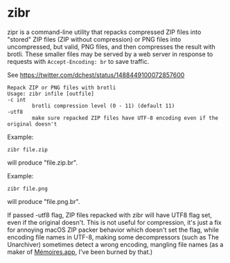 zibr
====

zipr is a command-line utility that repacks compressed ZIP files into
"stored" ZIP files (ZIP without compression) or PNG files into
uncompressed, but valid, PNG files, and then compresses the result
with brotli. These smaller files may be served by a web server in
response to requests with `Accept-Encoding: br` to save traffic.

See https://twitter.com/dchest/status/1488449100072857600

    Repack ZIP or PNG files with brotli
    Usage: zibr infile [outfile]
    -c int
            brotli compression level (0 - 11) (default 11)
    -utf8
            make sure repacked ZIP files have UTF-8 encoding even if the original doesn't


Example:

    zibr file.zip

will produce "file.zip.br".

Example:

    zibr file.png

will produce "file.png.br".

If passed -utf8 flag, ZIP files repacked with zibr will have UTF8 flag set,
even if the original doesn't. This is not useful for compression, it's just
a fix for annoying macOS ZIP packer behavior which doesn't set the flag,
while encoding file names in UTF-8, making some decompressors (such as
The Unarchiver) sometimes detect a wrong encoding, mangling file names
(as a maker of [Mémoires.app](https://www.codingrobots.com/memoires/), I've
been burned by that.)
